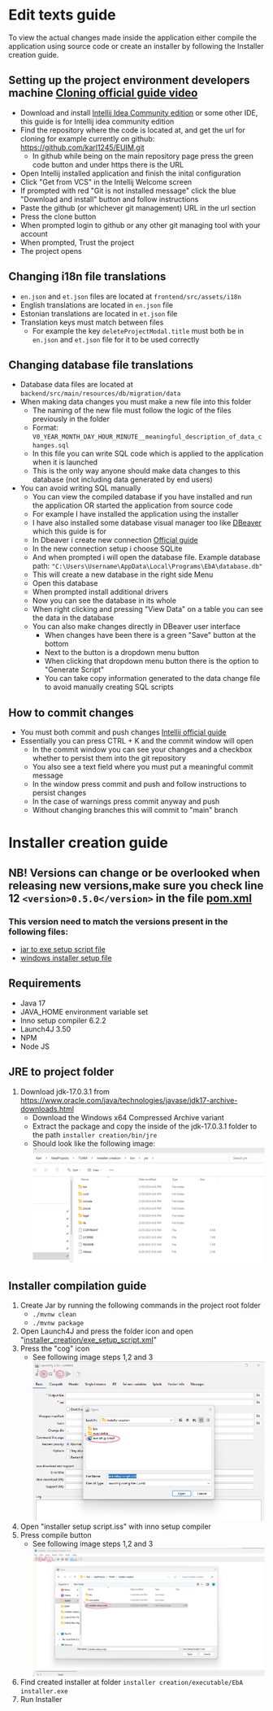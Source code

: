 # Edit texts guide
To view the actual changes made inside the application either compile the application using source code or create an installer by following the Installer creation guide.

## Setting up the project environment developers machine [Cloning official guide video](https://www.jetbrains.com/guide/java/tips/clone-project-from-github/)
   * Download and install [Intellij Idea Community edition](https://www.jetbrains.com/idea/download/?section=windows) or some other IDE, this guide is for Intellij idea community edition
   * Find the repository where the code is located at, and get the url for cloning for example currently on github: https://github.com/karl1245/EUIM.git
     * In github while being on the main repository page press the green code button and under https there is the URL
   * Open Intellij installed application and finish the inital configuration
   * Click "Get from VCS" in the Intellij Welcome screen
   * If prompted with red "Git is not installed message" click the blue "Download and install" button and follow instructions
   * Paste the github (or whichever git management) URL in the url section
   * Press the clone button
   * When prompted login to github or any other git managing tool with your account
   * When prompted, Trust the project
   * The project opens
## Changing i18n file translations
   * `en.json` and `et.json` files are located at `frontend/src/assets/i18n`
   * English translations are located in `en.json` file
   * Estonian translations are located in `et.json` file
   * Translation keys must match between files
     * For example the key `deleteProjectModal.title` must both be in `en.json` and `et.json` file for it to be used correctly
## Changing database file translations
   * Database data files are located at `backend/src/main/resources/db/migration/data`
   * When making data changes you must make a new file into this folder
     * The naming of the new file must follow the logic of the files previously in the folder
     * Format: `V0_YEAR_MONTH_DAY_HOUR_MINUTE__meaningful_description_of_data_changes.sql`
     * In this file you can write SQL code which is applied to the application when it is launched
     * This is the only way anyone should make data changes to this database (not including data generated by end users)
   * You can avoid writing SQL manually
     * You can view the compiled database if you have installed and run the application OR started the application from source code
     * For example I have installed the application using the installer
     * I have also installed some database visual manager too like [DBeaver](https://dbeaver.io/download/) which this guide is for
     * In Dbeaver i create new connection [Official guide](https://dbeaver.com/docs/dbeaver/Create-Connection/)
     * In the new connection setup i choose SQLite
     * And when prompted i will open the database file. Example database path: `"C:\Users\Username\AppData\Local\Programs\EbA\database.db"`
     * This will create a new database in the right side Menu
     * Open this database
     * When prompted install additional drivers
     * Now you can see the database in its whole
     * When right clicking and pressing "View Data" on a table you can see the data in the database
     * You can also make changes directly in DBeaver user interface
       * When changes have been there is a green "Save" button at the bottom
       * Next to the button is a dropdown menu button
       * When clicking that dropdown menu button there is the option to "Generate Script"
       * You can take copy information generated to the data change file to avoid manually creating SQL scripts
## How to commit changes
   * You must both commit and push changes [Intellij official guide](https://www.jetbrains.com/help/idea/commit-and-push-changes.html#commit)
   * Essentially you can press CTRL + K and the commit window will open
     * In the commit window you can see your changes and a checkbox whether to persist them into the git repository
     * You also see a text field where you must put a meaningful commit message
     * In the window press commit and push and follow instructions to persist changes
     * In the case of warnings press commit anyway and push
     * Without changing branches this will commit to "main" branch


# Installer creation guide
## NB! Versions can change or be overlooked when releasing new versions,make sure you check line 12 `<version>0.5.0</version>` in the file [pom.xml](pom.xml)
### This version need to match the versions present in the following files:
* [jar to exe setup script file](installer_creation/exe_setup_script.xml)
* [windows installer setup file](installer_creation/installer_setup_script.iss)

## Requirements
   * Java 17
   * JAVA_HOME environment variable set
   * Inno setup compiler 6.2.2
   * Launch4J 3.50
   * NPM
   * Node JS
## JRE to project folder
1. Download jdk-17.0.3.1 from https://www.oracle.com/java/technologies/javase/jdk17-archive-downloads.html
    * Download the Windows x64 Compressed Archive variant
    * Extract the package and copy the inside of the jdk-17.0.3.1 folder to the path `installer creation/bin/jre`
    * Should look like the following image:
      ![Folder](readme_pictures/jre_path.png)
## Installer compilation guide
1. Create Jar by running the following commands in the project root folder
   * `./mvnw clean`
   * `./mvnw package`
3. Open Launch4J and press the folder icon and open "[installer_creation/exe_setup_script.xml](installer_creation/exe_setup_script.xml)"
3. Press the "cog" icon
   * See following image steps 1,2 and 3
   ![Launch4j](readme_pictures/launch4j_guide.png)
4. Open "installer setup script.iss" with inno setup compiler
5. Press compile button
   * See following image steps 1,2 and 3
   ![Inno](readme_pictures/inno_compiler_guide.png)
6. Find created installer at folder `installer creation/executable/EbA installer.exe`
7. Run Installer

